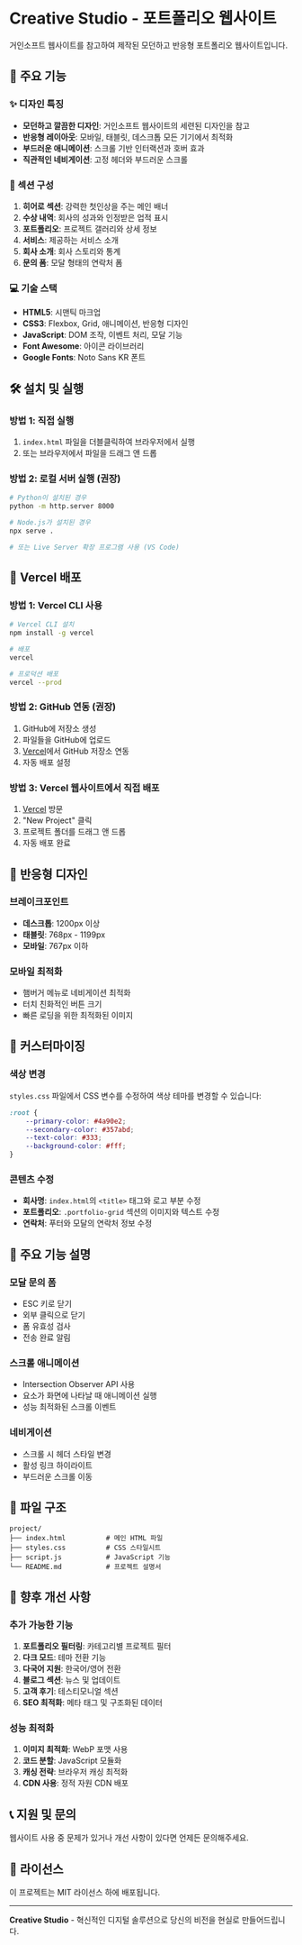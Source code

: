 # Creative Studio - 포트폴리오 웹사이트

거인소프트 웹사이트를 참고하여 제작된 모던하고 반응형 포트폴리오 웹사이트입니다.

## 🚀 주요 기능

### ✨ 디자인 특징
- **모던하고 깔끔한 디자인**: 거인소프트 웹사이트의 세련된 디자인을 참고
- **반응형 레이아웃**: 모바일, 태블릿, 데스크톱 모든 기기에서 최적화
- **부드러운 애니메이션**: 스크롤 기반 인터랙션과 호버 효과
- **직관적인 네비게이션**: 고정 헤더와 부드러운 스크롤

### 🎯 섹션 구성
1. **히어로 섹션**: 강력한 첫인상을 주는 메인 배너
2. **수상 내역**: 회사의 성과와 인정받은 업적 표시
3. **포트폴리오**: 프로젝트 갤러리와 상세 정보
4. **서비스**: 제공하는 서비스 소개
5. **회사 소개**: 회사 스토리와 통계
6. **문의 폼**: 모달 형태의 연락처 폼

### 💻 기술 스택
- **HTML5**: 시맨틱 마크업
- **CSS3**: Flexbox, Grid, 애니메이션, 반응형 디자인
- **JavaScript**: DOM 조작, 이벤트 처리, 모달 기능
- **Font Awesome**: 아이콘 라이브러리
- **Google Fonts**: Noto Sans KR 폰트

## 🛠️ 설치 및 실행

### 방법 1: 직접 실행
1. `index.html` 파일을 더블클릭하여 브라우저에서 실행
2. 또는 브라우저에서 파일을 드래그 앤 드롭

### 방법 2: 로컬 서버 실행 (권장)
```bash
# Python이 설치된 경우
python -m http.server 8000

# Node.js가 설치된 경우
npx serve .

# 또는 Live Server 확장 프로그램 사용 (VS Code)
```

## 🚀 Vercel 배포

### 방법 1: Vercel CLI 사용
```bash
# Vercel CLI 설치
npm install -g vercel

# 배포
vercel

# 프로덕션 배포
vercel --prod
```

### 방법 2: GitHub 연동 (권장)
1. GitHub에 저장소 생성
2. 파일들을 GitHub에 업로드
3. [Vercel](https://vercel.com)에서 GitHub 저장소 연동
4. 자동 배포 설정

### 방법 3: Vercel 웹사이트에서 직접 배포
1. [Vercel](https://vercel.com) 방문
2. "New Project" 클릭
3. 프로젝트 폴더를 드래그 앤 드롭
4. 자동 배포 완료

## 📱 반응형 디자인

### 브레이크포인트
- **데스크톱**: 1200px 이상
- **태블릿**: 768px - 1199px
- **모바일**: 767px 이하

### 모바일 최적화
- 햄버거 메뉴로 네비게이션 최적화
- 터치 친화적인 버튼 크기
- 빠른 로딩을 위한 최적화된 이미지

## 🎨 커스터마이징

### 색상 변경
`styles.css` 파일에서 CSS 변수를 수정하여 색상 테마를 변경할 수 있습니다:

```css
:root {
    --primary-color: #4a90e2;
    --secondary-color: #357abd;
    --text-color: #333;
    --background-color: #fff;
}
```

### 콘텐츠 수정
- **회사명**: `index.html`의 `<title>` 태그와 로고 부분 수정
- **포트폴리오**: `.portfolio-grid` 섹션의 이미지와 텍스트 수정
- **연락처**: 푸터와 모달의 연락처 정보 수정

## 🔧 주요 기능 설명

### 모달 문의 폼
- ESC 키로 닫기
- 외부 클릭으로 닫기
- 폼 유효성 검사
- 전송 완료 알림

### 스크롤 애니메이션
- Intersection Observer API 사용
- 요소가 화면에 나타날 때 애니메이션 실행
- 성능 최적화된 스크롤 이벤트

### 네비게이션
- 스크롤 시 헤더 스타일 변경
- 활성 링크 하이라이트
- 부드러운 스크롤 이동

## 📁 파일 구조

```
project/
├── index.html          # 메인 HTML 파일
├── styles.css          # CSS 스타일시트
├── script.js           # JavaScript 기능
└── README.md           # 프로젝트 설명서
```

## 🌟 향후 개선 사항

### 추가 가능한 기능
1. **포트폴리오 필터링**: 카테고리별 프로젝트 필터
2. **다크 모드**: 테마 전환 기능
3. **다국어 지원**: 한국어/영어 전환
4. **블로그 섹션**: 뉴스 및 업데이트
5. **고객 후기**: 테스티모니얼 섹션
6. **SEO 최적화**: 메타 태그 및 구조화된 데이터

### 성능 최적화
1. **이미지 최적화**: WebP 포맷 사용
2. **코드 분할**: JavaScript 모듈화
3. **캐싱 전략**: 브라우저 캐싱 최적화
4. **CDN 사용**: 정적 자원 CDN 배포

## 📞 지원 및 문의

웹사이트 사용 중 문제가 있거나 개선 사항이 있다면 언제든 문의해주세요.

## 📄 라이선스

이 프로젝트는 MIT 라이선스 하에 배포됩니다.

---

**Creative Studio** - 혁신적인 디지털 솔루션으로 당신의 비전을 현실로 만들어드립니다.
